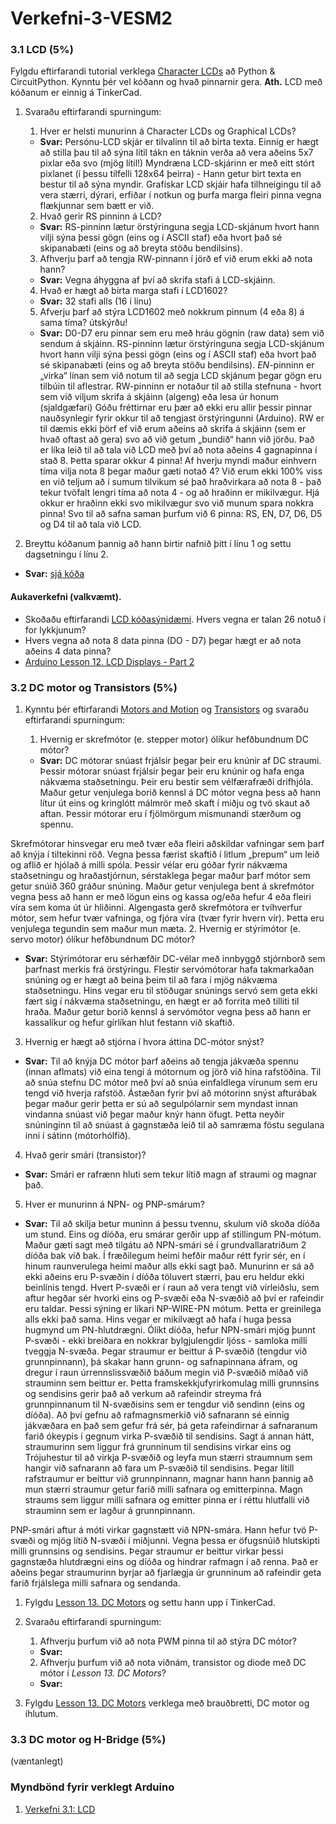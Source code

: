 # Verkefni-3-VESM2
 ### 3.1 LCD (5%)
Fylgdu eftirfarandi tutorial verklega [Character LCDs](https://learn.adafruit.com/character-lcds/overview) að Python & CircuitPython. Kynntu þér vel kóðann og hvað pinnarnir gera.
**Ath.** LCD með kóðanum er einnig á TinkerCad.

1. Svaraðu eftirfarandi spurningum:

   1. Hver er helsti munurinn á Character LCDs og Graphical LCDs?
   * __Svar:__ Persónu-LCD skjár er tilvalinn til að birta texta. Einnig er hægt að stilla þau til að sýna lítil tákn en táknin verða að vera aðeins 5x7 pixlar eða svo (mjög lítil!)
   Myndræna LCD-skjárinn er með eitt stórt pixlanet (í þessu tilfelli 128x64 þeirra) - Hann getur birt texta en bestur til að sýna myndir. Grafískar LCD skjáir hafa tilhneigingu til að vera stærri, dýrari, erfiðar í notkun og þurfa marga fleiri pinna vegna flækjunnar sem bætt er við.
   2. Hvað gerir RS pinninn á LCD?
   * __Svar:__ RS-pinninn lætur örstýringuna segja LCD-skjánum hvort hann vilji sýna þessi gögn (eins og í ASCII staf) eða hvort það sé skipanabæti (eins og að breyta stöðu bendilsins).
   3. Afhverju þarf að tengja RW-pinnann í jörð ef við erum ekki að nota hann?
   * __Svar:__ Vegna áhyggna af því að skrifa stafi á LCD-skjáinn.
   4. Hvað er hægt að birta marga stafi í LCD1602?
   * __Svar:__ 32 stafi alls (16 í línu)
   5. Afverju þarf að stýra LCD1602 með nokkrum pinnum (4 eða 8) á sama tíma? útskýrðu!
   * __Svar:__ D0-D7 eru pinnar sem eru með hráu gögnin (raw data) sem við sendum á skjáinn. RS-pinninn lætur örstýringuna segja LCD-skjánum hvort hann vilji sýna þessi gögn (eins og í ASCII staf) eða hvort það sé skipanabæti (eins og að breyta stöðu bendilsins). *EN*-pinninn er „virka“ línan sem við notum til að segja LCD skjánum þegar gögn eru tilbúin til aflestrar. RW-pinninn er notaður til að stilla stefnuna - hvort sem við viljum skrifa á skjáinn (algeng) eða lesa úr honum (sjaldgæfari)
   Góðu fréttirnar eru þær að ekki eru allir þessir pinnar nauðsynlegir fyrir okkur til að tengjast örstýringunni (Arduino). RW er til dæmis ekki þörf ef við erum aðeins að skrifa á skjáinn (sem er hvað oftast að gera) svo að við getum „bundið“ hann við jörðu. Það er líka leið til að tala við LCD með því að nota aðeins 4 gagnapinna í stað 8. Þetta sparar okkur 4 pinna! Af hverju myndi maður einhvern tíma vilja nota 8 þegar maður gæti notað 4? Við erum ekki 100% viss en við teljum að í sumum tilvikum sé það hraðvirkara að nota 8 - það tekur tvöfalt lengri tíma að nota 4 - og að hraðinn er mikilvægur. Hjá okkur er hraðinn ekki svo mikilvægur svo við munum spara nokkra pinna!
Svo til að safna saman þurfum við 6 pinna: RS, EN, D7, D6, D5 og D4 til að tala við LCD.

2. Breyttu kóðanum þannig að hann birtir nafnið þitt í línu 1 og settu dagsetningu í línu 2.
* __Svar:__ [sjá kóða](https://www.tinkercad.com/things/c0ELhpUSLRG-lcd-1932020/editel)


#### Aukaverkefni (valkvæmt).
* Skoðaðu eftirfarandi [LCD kóðasýnidæmi](https://github.com/GunnarThorunnarson/VESM2VT05BU/blob/master/PowerSupplyLearningKitforUNO/Lesson%209%20LCD1602/code/LCD1602/LCD1602.ino). Hvers vegna er talan 26 notuð í for lykkjunum?
* Hvers vegna að nota 8 data pinna (DO - D7) þegar hægt er að nota aðeins 4 data pinna? 
* [Arduino Lesson 12. LCD Displays - Part 2](https://learn.adafruit.com/adafruit-arduino-lesson-12-lcd-displays-part-2)


### 3.2 DC motor og Transistors (5%)
1. Kynntu þér eftirfarandi [Motors and Motion](https://www.instructables.com/lesson/Motors-and-Motion/)
og [Transistors](https://www.instructables.com/lesson/Transistors/) og svaraðu eftirfarandi spurningum:

   1. Hvernig er skrefmótor (e. stepper motor) ólíkur hefðbundnum DC mótor?
   * __Svar:__ DC mótorar snúast frjálsir þegar þeir eru knúnir af DC straumi. Þessir mótorar snúast frjálsir þegar þeir eru knúnir og hafa enga nákvæma staðsetningu. Þeir eru bestir sem vélfærafræði drifhjóla. Maður getur venjulega borið kennsl á DC mótor vegna þess að hann lítur út eins og kringlótt málmrör með skaft í miðju og tvö skaut að aftan. Þessir mótorar eru í fjölmörgum mismunandi stærðum og spennu.

Skrefmótorar hinsvegar eru með tvær eða fleiri aðskildar vafningar sem þarf að knýja í tiltekinni röð. Vegna þessa færist skaftið í litlum „þrepum“ um leið og aflið er hjólað á milli spóla. Þessir vélar eru góðar fyrir nákvæma staðsetningu og hraðastjórnun, sérstaklega þegar maður þarf mótor sem getur snúið 360 gráður snúning. Maður getur venjulega bent á skrefmótor vegna þess að hann er með lögun eins og kassa og/eða hefur 4 eða fleiri víra sem koma út úr hliðinni. Algengasta gerð skrefmótora er tvíhverfur mótor, sem hefur tvær vafninga, og fjóra víra (tvær fyrir hvern vír). Þetta eru venjulega tegundin sem maður mun mæta.
   2. Hvernig er stýrimótor (e. servo motor) ólíkur hefðbundnum DC mótor? 
   * __Svar:__ 
Stýrimótorar eru sérhæfðir DC-vélar með innbyggð stjórnborð sem þarfnast merkis frá örstýringu. Flestir servómótorar hafa takmarkaðan snúning og er hægt að beina þeim til að fara í mjög nákvæma staðsetningu. Hins vegar eru til stöðugar snúnings servó sem geta ekki fært sig í nákvæma staðsetningu, en hægt er að forrita með tilliti til hraða. Maður getur borið kennsl á servómótor vegna þess að hann er kassalíkur og hefur gírlíkan hlut festann við skaftið.
   3. Hvernig er hægt að stjórna í hvora áttina DC-mótor snýst?  
   * __Svar:__ 
Til að knýja DC mótor þarf aðeins að tengja jákvæða spennu (innan aflmats) við eina tengi á mótornum og jörð við hina rafstöðina.
Til að snúa stefnu DC mótor með því að snúa einfaldlega vírunum sem eru tengd við hverja rafstöð. Ástæðan fyrir því að mótorinn snýst afturábak þegar maður gerir þetta er sú að segulpólarnir sem myndast innan vindanna snúast við þegar maður knýr hann öfugt. Þetta neyðir snúninginn til að snúast á gagnstæða leið til að samræma föstu segulana inni í sátinn (mótorhólfið).
   4. Hvað gerir smári (transistor)?
   * __Svar:__ Smári er rafrænn hluti sem tekur lítið magn af straumi og magnar það.
   5. Hver er munurinn á NPN- og PNP-smárum?
   * __Svar:__ Til að skilja betur muninn á þessu tvennu, skulum við skoða díóða um stund. Eins og díóða, eru smárar gerðir upp af stillingum PN-mótum.
Maður gæti sagt með tilgátu að NPN-smári sé í grundvallaratriðum 2 díóða bak við bak. Í fræðilegum heimi hefðir maður rétt fyrir sér, en í hinum raunverulega heimi maður alls ekki sagt það. Munurinn er sá að ekki aðeins eru P-svæðin í díóða töluvert stærri, þau eru heldur ekki beinlínis tengd. Hvert P-svæði er í raun að vera tengt við vírleiðslu, sem aftur hegðar sér hvorki eins og P-svæði eða N-svæðið að því er rafeindir eru taldar. Þessi sýning er líkari NP-WIRE-PN mótum. Þetta er greinilega alls ekki það sama. Hins vegar er mikilvægt að hafa í huga þessa hugmynd um PN-hlutdrægni.
Ólíkt díóða, hefur NPN-smári mjög þunnt P-svæði - ekki breiðara en nokkrar bylgjulengdir ljóss - samloka milli tveggja N-svæða. Þegar straumur er beittur á P-svæðið (tengdur við grunnpinnann), þá skakar hann grunn- og safnapinnana áfram, og dregur í raun úrrennslissvæðið báðum megin við P-svæðið miðað við strauminn sem beittur er.
Þetta framskekkjufyrirkomulag milli grunnsins og sendisins gerir það að verkum að rafeindir streyma frá grunnpinnanum til N-svæðisins sem er tengdur við sendinn (eins og díóða). Að því gefnu að rafmagnsmerkið við safnarann sé einnig jákvæðara en það sem gefur frá sér, þá geta rafeindirnar á safnaranum farið ókeypis í gegnum virka P-svæðið til sendisins. Sagt á annan hátt, straumurinn sem liggur frá grunninum til sendisins virkar eins og Trójuhestur til að virkja P-svæðið og leyfa mun stærri straumnum sem hangir við safnarann að fara um P-svæðið til sendisins.
Þegar lítill rafstraumur er beittur við grunnpinnann, magnar hann hann þannig að mun stærri straumur getur farið milli safnara og emitterpinna. Magn straums sem liggur milli safnara og emitter pinna er í réttu hlutfalli við strauminn sem er lagður á grunnpinnann.

PNP-smári aftur á móti virkar gagnstætt við NPN-smára. Hann hefur tvö P-svæði og mjög lítið N-svæði í miðjunni. Vegna þessa er öfugsnúið hlutskipti milli grunnsins og sendisins. Þegar straumur er beittur virkar þessi gagnstæða hlutdrægni eins og díóða og hindrar rafmagn í að renna. Það er aðeins þegar straumurinn byrjar að fjarlægja úr grunninum að rafeindir geta farið frjálslega milli safnara og sendanda.

1. Fylgdu [Lesson 13. DC Motors](https://learn.adafruit.com/adafruit-arduino-lesson-13-dc-motors) og settu hann upp í TinkerCad.

1. Svaraðu eftirfarandi spurningum:

   1. Afhverju þurfum við að nota PWM pinna til að stýra DC mótor?
   * __Svar:__
   2. Afhverju þurfum við að nota viðnám, transistor og diode með DC mótor í _Lesson 13. DC Motors_?
   * __Svar:__

1. Fylgdu [Lesson 13. DC Motors](https://learn.adafruit.com/adafruit-arduino-lesson-13-dc-motors) verklega með brauðbretti, DC motor og íhlutum.

### 3.3 DC motor og H-Bridge (5%)
(væntanlegt)

### Myndbönd fyrir verklegt Arduino
1. [Verkefni 3.1: LCD](https://www.youtube.com/watch?v=_nJolhGTI94&feature=youtu.be)
